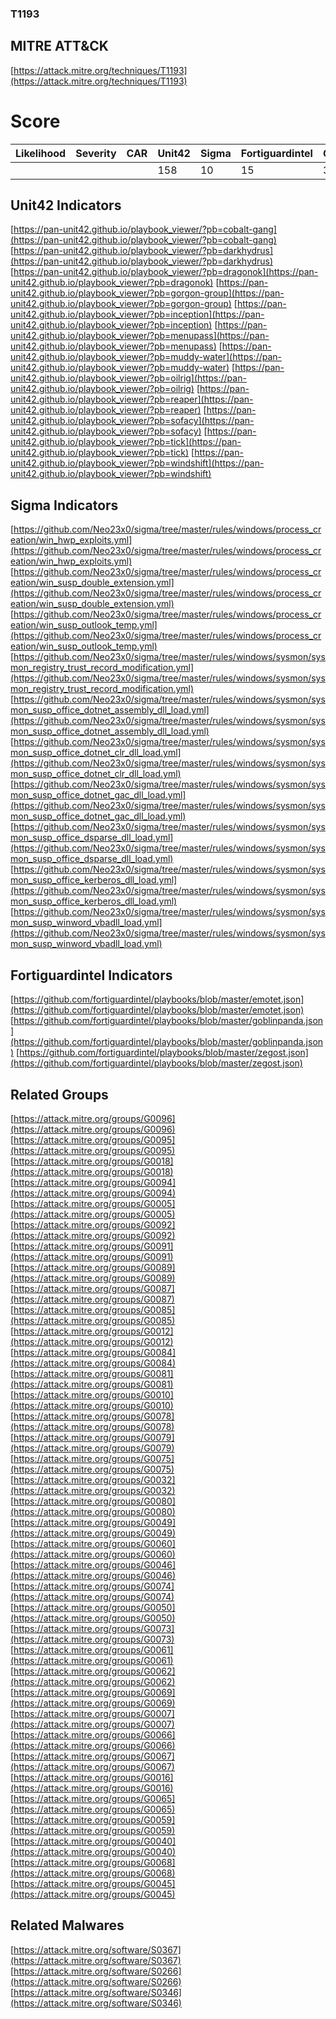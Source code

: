 
### T1193
## MITRE ATT&CK
[https://attack.mitre.org/techniques/T1193](https://attack.mitre.org/techniques/T1193)

# Score

| Likelihood | Severity | CAR | Unit42 | Sigma | Fortiguardintel | Groups | Malwares | Tools |
| ---------- | -------- | --- | ------ | ----- | --------------- | ---  | --- | --- |
 |   |   |   | 158 | 10 | 15 | 37 | 3 |   |



## Unit42 Indicators

[https://pan-unit42.github.io/playbook_viewer/?pb=cobalt-gang](https://pan-unit42.github.io/playbook_viewer/?pb=cobalt-gang)
[https://pan-unit42.github.io/playbook_viewer/?pb=darkhydrus](https://pan-unit42.github.io/playbook_viewer/?pb=darkhydrus)
[https://pan-unit42.github.io/playbook_viewer/?pb=dragonok](https://pan-unit42.github.io/playbook_viewer/?pb=dragonok)
[https://pan-unit42.github.io/playbook_viewer/?pb=gorgon-group](https://pan-unit42.github.io/playbook_viewer/?pb=gorgon-group)
[https://pan-unit42.github.io/playbook_viewer/?pb=inception](https://pan-unit42.github.io/playbook_viewer/?pb=inception)
[https://pan-unit42.github.io/playbook_viewer/?pb=menupass](https://pan-unit42.github.io/playbook_viewer/?pb=menupass)
[https://pan-unit42.github.io/playbook_viewer/?pb=muddy-water](https://pan-unit42.github.io/playbook_viewer/?pb=muddy-water)
[https://pan-unit42.github.io/playbook_viewer/?pb=oilrig](https://pan-unit42.github.io/playbook_viewer/?pb=oilrig)
[https://pan-unit42.github.io/playbook_viewer/?pb=reaper](https://pan-unit42.github.io/playbook_viewer/?pb=reaper)
[https://pan-unit42.github.io/playbook_viewer/?pb=sofacy](https://pan-unit42.github.io/playbook_viewer/?pb=sofacy)
[https://pan-unit42.github.io/playbook_viewer/?pb=tick](https://pan-unit42.github.io/playbook_viewer/?pb=tick)
[https://pan-unit42.github.io/playbook_viewer/?pb=windshift](https://pan-unit42.github.io/playbook_viewer/?pb=windshift)
[]()


## Sigma Indicators

[https://github.com/Neo23x0/sigma/tree/master/rules/windows/process_creation/win_hwp_exploits.yml](https://github.com/Neo23x0/sigma/tree/master/rules/windows/process_creation/win_hwp_exploits.yml)
[https://github.com/Neo23x0/sigma/tree/master/rules/windows/process_creation/win_susp_double_extension.yml](https://github.com/Neo23x0/sigma/tree/master/rules/windows/process_creation/win_susp_double_extension.yml)
[https://github.com/Neo23x0/sigma/tree/master/rules/windows/process_creation/win_susp_outlook_temp.yml](https://github.com/Neo23x0/sigma/tree/master/rules/windows/process_creation/win_susp_outlook_temp.yml)
[https://github.com/Neo23x0/sigma/tree/master/rules/windows/sysmon/sysmon_registry_trust_record_modification.yml](https://github.com/Neo23x0/sigma/tree/master/rules/windows/sysmon/sysmon_registry_trust_record_modification.yml)
[https://github.com/Neo23x0/sigma/tree/master/rules/windows/sysmon/sysmon_susp_office_dotnet_assembly_dll_load.yml](https://github.com/Neo23x0/sigma/tree/master/rules/windows/sysmon/sysmon_susp_office_dotnet_assembly_dll_load.yml)
[https://github.com/Neo23x0/sigma/tree/master/rules/windows/sysmon/sysmon_susp_office_dotnet_clr_dll_load.yml](https://github.com/Neo23x0/sigma/tree/master/rules/windows/sysmon/sysmon_susp_office_dotnet_clr_dll_load.yml)
[https://github.com/Neo23x0/sigma/tree/master/rules/windows/sysmon/sysmon_susp_office_dotnet_gac_dll_load.yml](https://github.com/Neo23x0/sigma/tree/master/rules/windows/sysmon/sysmon_susp_office_dotnet_gac_dll_load.yml)
[https://github.com/Neo23x0/sigma/tree/master/rules/windows/sysmon/sysmon_susp_office_dsparse_dll_load.yml](https://github.com/Neo23x0/sigma/tree/master/rules/windows/sysmon/sysmon_susp_office_dsparse_dll_load.yml)
[https://github.com/Neo23x0/sigma/tree/master/rules/windows/sysmon/sysmon_susp_office_kerberos_dll_load.yml](https://github.com/Neo23x0/sigma/tree/master/rules/windows/sysmon/sysmon_susp_office_kerberos_dll_load.yml)
[https://github.com/Neo23x0/sigma/tree/master/rules/windows/sysmon/sysmon_susp_winword_vbadll_load.yml](https://github.com/Neo23x0/sigma/tree/master/rules/windows/sysmon/sysmon_susp_winword_vbadll_load.yml)
[]()


## Fortiguardintel Indicators

[https://github.com/fortiguardintel/playbooks/blob/master/emotet.json](https://github.com/fortiguardintel/playbooks/blob/master/emotet.json)
[https://github.com/fortiguardintel/playbooks/blob/master/goblinpanda.json](https://github.com/fortiguardintel/playbooks/blob/master/goblinpanda.json)
[https://github.com/fortiguardintel/playbooks/blob/master/zegost.json](https://github.com/fortiguardintel/playbooks/blob/master/zegost.json)
[]()


## Related Groups

[https://attack.mitre.org/groups/G0096](https://attack.mitre.org/groups/G0096)
[https://attack.mitre.org/groups/G0095](https://attack.mitre.org/groups/G0095)
[https://attack.mitre.org/groups/G0018](https://attack.mitre.org/groups/G0018)
[https://attack.mitre.org/groups/G0094](https://attack.mitre.org/groups/G0094)
[https://attack.mitre.org/groups/G0005](https://attack.mitre.org/groups/G0005)
[https://attack.mitre.org/groups/G0092](https://attack.mitre.org/groups/G0092)
[https://attack.mitre.org/groups/G0091](https://attack.mitre.org/groups/G0091)
[https://attack.mitre.org/groups/G0089](https://attack.mitre.org/groups/G0089)
[https://attack.mitre.org/groups/G0087](https://attack.mitre.org/groups/G0087)
[https://attack.mitre.org/groups/G0085](https://attack.mitre.org/groups/G0085)
[https://attack.mitre.org/groups/G0012](https://attack.mitre.org/groups/G0012)
[https://attack.mitre.org/groups/G0084](https://attack.mitre.org/groups/G0084)
[https://attack.mitre.org/groups/G0081](https://attack.mitre.org/groups/G0081)
[https://attack.mitre.org/groups/G0010](https://attack.mitre.org/groups/G0010)
[https://attack.mitre.org/groups/G0078](https://attack.mitre.org/groups/G0078)
[https://attack.mitre.org/groups/G0079](https://attack.mitre.org/groups/G0079)
[https://attack.mitre.org/groups/G0075](https://attack.mitre.org/groups/G0075)
[https://attack.mitre.org/groups/G0032](https://attack.mitre.org/groups/G0032)
[https://attack.mitre.org/groups/G0080](https://attack.mitre.org/groups/G0080)
[https://attack.mitre.org/groups/G0049](https://attack.mitre.org/groups/G0049)
[https://attack.mitre.org/groups/G0060](https://attack.mitre.org/groups/G0060)
[https://attack.mitre.org/groups/G0046](https://attack.mitre.org/groups/G0046)
[https://attack.mitre.org/groups/G0074](https://attack.mitre.org/groups/G0074)
[https://attack.mitre.org/groups/G0050](https://attack.mitre.org/groups/G0050)
[https://attack.mitre.org/groups/G0073](https://attack.mitre.org/groups/G0073)
[https://attack.mitre.org/groups/G0061](https://attack.mitre.org/groups/G0061)
[https://attack.mitre.org/groups/G0062](https://attack.mitre.org/groups/G0062)
[https://attack.mitre.org/groups/G0069](https://attack.mitre.org/groups/G0069)
[https://attack.mitre.org/groups/G0007](https://attack.mitre.org/groups/G0007)
[https://attack.mitre.org/groups/G0066](https://attack.mitre.org/groups/G0066)
[https://attack.mitre.org/groups/G0067](https://attack.mitre.org/groups/G0067)
[https://attack.mitre.org/groups/G0016](https://attack.mitre.org/groups/G0016)
[https://attack.mitre.org/groups/G0065](https://attack.mitre.org/groups/G0065)
[https://attack.mitre.org/groups/G0059](https://attack.mitre.org/groups/G0059)
[https://attack.mitre.org/groups/G0040](https://attack.mitre.org/groups/G0040)
[https://attack.mitre.org/groups/G0068](https://attack.mitre.org/groups/G0068)
[https://attack.mitre.org/groups/G0045](https://attack.mitre.org/groups/G0045)
[]()


## Related Malwares

[https://attack.mitre.org/software/S0367](https://attack.mitre.org/software/S0367)
[https://attack.mitre.org/software/S0266](https://attack.mitre.org/software/S0266)
[https://attack.mitre.org/software/S0346](https://attack.mitre.org/software/S0346)
[]()
